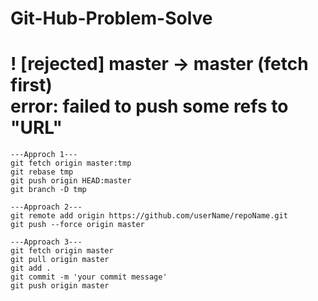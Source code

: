 # Git-Hub-Problem-Solve

# ! [rejected]        master -> master (fetch first) <br> error: failed to push some refs to "URL"

```
---Approch 1---
git fetch origin master:tmp
git rebase tmp
git push origin HEAD:master
git branch -D tmp

---Approach 2---
git remote add origin https://github.com/userName/repoName.git
git push --force origin master

---Approach 3---
git fetch origin master
git pull origin master
git add .
git commit -m 'your commit message'
git push origin master
```

